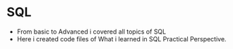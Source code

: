 # SQL 
+ From basic to Advanced i covered all topics of SQL
+ Here i created code files of What i learned in SQL Practical Perspective.
